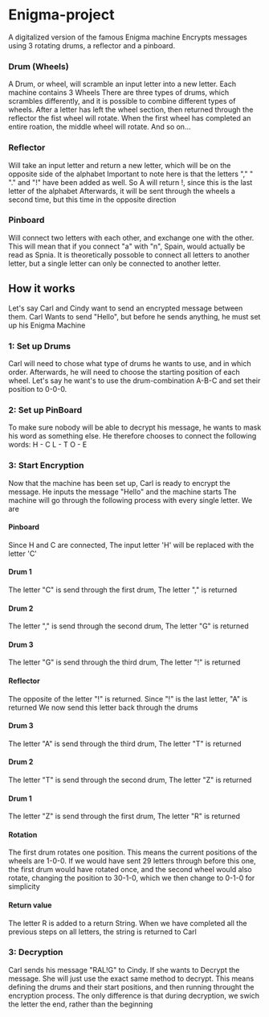 # Enigma-project
A digitalized version of the famous Enigma machine
Encrypts messages using 3 rotating drums, a reflector and a pinboard.

### Drum (Wheels)
A Drum, or wheel, will scramble an input letter into a new letter. Each machine contains 3 Wheels
There are three types of drums, which scrambles differently, and it is possible to combine different types of wheels.
After a letter has left the wheel section, then returned through the reflector the fist wheel will rotate.
When the first wheel has completed an entire roation, the middle wheel will rotate. And so on...

### Reflector
Will take an input letter and return a new letter, which will be on the opposite side of the alphabet
Important to note here is that the letters "," " "." and "!" have been added as well. So A will return !, since this is the last letter of the alphabet
Afterwards, it will be sent through the wheels a second time, but this time in the opposite direction

### Pinboard
Will connect two letters with each other, and exchange one with the other. This will mean that if you connect "a" with "n", Spain, would actually be read as Spnia.
It is theoretically possoble to connect all letters to another letter, but a single letter can only be connected to another letter.



## How it works
Let's say Carl and Cindy want to send an encrypted message between them. 
Carl Wants to send "Hello", but before he sends anything, he must set up his Enigma Machine

### 1: Set up Drums
Carl will need to chose what type of drums he wants to use, and in which order. Afterwards, he will need to choose the starting position of each wheel.
Let's say he want's to use the drum-combination A-B-C and set their position to 0-0-0.

### 2: Set up PinBoard
To make sure nobody will be able to decrypt his message, he wants to mask his word as something else. He therefore chooses to connect the following words:
H - C
L - T
O - E

### 3: Start Encryption
Now that the machine has been set up, Carl is ready to encrypt the message. He inputs the message "Hello" and the machine starts
The machine will go through the following process with every single letter. We are

#### Pinboard
Since H and C are connected, The input letter 'H' will be replaced with the letter 'C'

#### Drum 1
The letter "C" is send through the first drum, The letter "," is returned

#### Drum 2
The letter "," is send through the second drum, The letter "G" is returned

#### Drum 3
The letter "G" is send through the third drum, The letter "!" is returned

#### Reflector
The opposite of the letter "!" is returned. Since "!" is the last letter, "A" is returned
We now send this letter back through the drums

#### Drum 3
The letter "A" is send through the third drum, The letter "T" is returned

#### Drum 2
The letter "T" is send through the second drum, The letter "Z" is returned

#### Drum 1
The letter "Z" is send through the first drum, The letter "R" is returned

#### Rotation
The first drum rotates one position. This means the current positions of the wheels are 1-0-0.
If we would have sent 29 letters through before this one, the first drum would have rotated once, and the second wheel would also rotate, changing the position to 30-1-0, which we then change to 0-1-0 for simplicity

#### Return value
The letter R is added to a return String. When we have completed all the previous steps on all letters, the string is returned to Carl

### 3: Decryption
Carl sends his message "RAL!G" to Cindy. If she wants to Decrypt the message. She will just use the exact same method to decrypt. This means defining the drums and their start positions, and then running throught the encryption process. The only difference is that during decryption, we swich the letter the end, rather than the beginning
